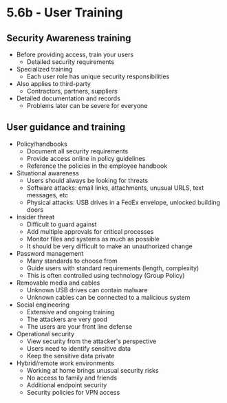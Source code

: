 # 5.6b - User Training
## Security Awareness training
- Before providing access, train your users
	- Detailed security requirements
- Specialized training
	- Each user role has unique security responsibilities
- Also applies to third-party
	- Contractors, partners, suppliers
- Detailed documentation and records
	- Problems later can be severe for everyone
## User guidance and training
- Policy/handbooks
	- Document all security requirements
	- Provide access online in policy guidelines
	- Reference the policies in the employee handbook
- Situational awareness
	- Users should always be looking for threats
	- Software attacks: email links, attachments, unusual URLS, text messages, etc
	- Physical attacks: USB drives in a FedEx envelope, unlocked building doors
- Insider threat
	- Difficult to guard against
	- Add multiple approvals for critical processes
	- Monitor files and systems as much as possible
	- It should be very difficult to make an unauthorized change
- Password management
	- Many standards to choose from
	- Guide users with standard requirements (length, complexity)
	- This is often controlled using technology (Group Policy)
- Removable media and cables
	- Unknown USB drives can contain malware
	- Unknown cables can be connected to a malicious system
- Social engineering
	- Extensive and ongoing training
	- The attackers are very good
	- The users are your front line defense
- Operational security
	- View security from the attacker's perspective
	- Users need to identify sensitive data
	- Keep the sensitive data private
- Hybrid/remote work environments
	- Working at home brings unusual security risks
	- No access to family and friends
	- Additional endpoint security
	- Security policies for VPN access